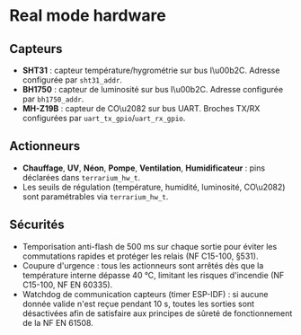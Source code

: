 # Real mode hardware

## Capteurs
- **SHT31** : capteur température/hygrométrie sur bus I\u00b2C. Adresse configurée par `sht31_addr`.
- **BH1750** : capteur de luminosité sur bus I\u00b2C. Adresse configurée par `bh1750_addr`.
- **MH-Z19B** : capteur de CO\u2082 sur bus UART. Broches TX/RX configurées par `uart_tx_gpio`/`uart_rx_gpio`.

## Actionneurs
- **Chauffage**, **UV**, **Néon**, **Pompe**, **Ventilation**, **Humidificateur** : pins déclarées dans `terrarium_hw_t`.
- Les seuils de régulation (température, humidité, luminosité, CO\u2082) sont paramétrables via `terrarium_hw_t`.

## Sécurités
- Temporisation anti-flash de 500 ms sur chaque sortie pour éviter les commutations rapides et protéger les relais (NF C15-100, §531).
- Coupure d'urgence : tous les actionneurs sont arrêtés dès que la température interne dépasse 40 °C, limitant les risques d'incendie (NF C15-100, NF EN 60335).
- Watchdog de communication capteurs (timer ESP-IDF) : si aucune donnée valide n'est reçue pendant 10 s, toutes les sorties sont désactivées afin de satisfaire aux principes de sûreté de fonctionnement de la NF EN 61508.
